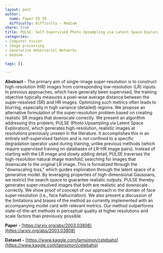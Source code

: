 ```yaml
---
layout: post
author:
  name: Paper ID 39
  difficulty: Difficulty - Medium
share: true
title: PULSE- Self-Supervised Photo Upsampling via Latent Space Exploration of Generative Models
categories:
- Computer Vision
- Image processing
- Generative Adversarial Networks
- medium

tags: []

---
```

**Abstract** - The primary aim of single-image super-resolution is to construct high-resolution (HR) images from corresponding low-resolution (LR) inputs. In previous approaches, which have generally been supervised, the training objective typically measures a pixel-wise average distance between the super-resolved (SR) and HR images. Optimizing such metrics often leads to blurring, especially in high variance (detailed) regions. We propose an alternative formulation of the super-resolution problem based on creating realistic SR images that downscale correctly. We present an algorithm addressing this problem, PULSE (Photo Upsampling via Latent Space Exploration), which generates high-resolution, realistic images at resolutions previously unseen in the literature. It accomplishes this in an entirely self-supervised fashion and is not confined to a specific degradation operator used during training, unlike previous methods (which require supervised training on databases of LR-HR image pairs). Instead of starting with the LR image and slowly adding detail, PULSE traverses the high-resolution natural image manifold, searching for images that downscale to the original LR image. This is formalized through the "downscaling loss," which guides exploration through the latent space of a generative model. By leveraging properties of high-dimensional Gaussians, we restrict the search space to guarantee realistic outputs. PULSE thereby generates super-resolved images that both are realistic and downscale correctly. We show proof of concept of our approach in the domain of face super-resolution (i.e., face hallucination). We also present a discussion of the limitations and biases of the method as currently implemented with an accompanying model card with relevant metrics. Our method outperforms state-of-the-art methods in perceptual quality at higher resolutions and scale factors than previously possible.

**Paper** - [https://arxiv.org/abs/2003.03808](https://arxiv.org/abs/2003.03808)

**Dataset -** [https://www.kaggle.com/lamsimon/celebahq](https://www.kaggle.com/lamsimon/celebahq)
    